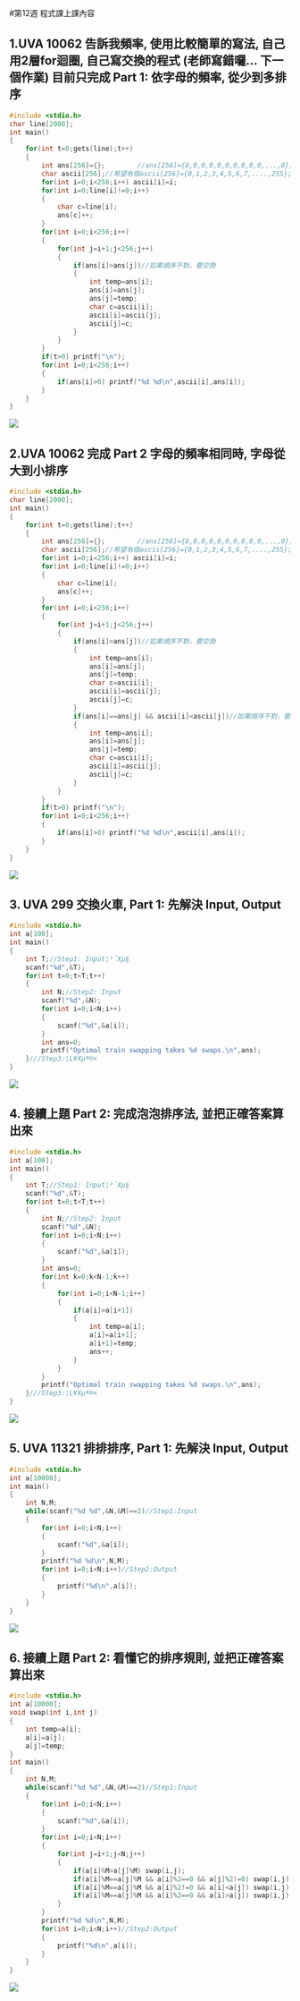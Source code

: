#第12週 程式課上課內容

## 1.UVA 10062 告訴我頻率, 使用比較簡單的寫法, 自己用2層for迴圈, 自己寫交換的程式 (老師寫錯囉... 下一個作業) 目前只完成 Part 1: 依字母的頻率, 從少到多排序

```C
#include <stdio.h>
char line[2000];
int main()
{
	for(int t=0;gets(line);t++)
	{
		int ans[256]={};        //ans[256]={0,0,0,0,0,0,0,0,0,0,...,0};
		char ascii[256];//希望有個ascii[256]={0,1,2,3,4,5,6,7,....,255};
		for(int i=0;i<256;i++) ascii[i]=i;
		for(int i=0;line[i]!=0;i++)
		{
			char c=line[i];
			ans[c]++;
		}
		for(int i=0;i<256;i++)
		{
			for(int j=i+1;j<256;j++)
			{
				if(ans[i]>ans[j])//如果順序不對，要交換
				{
					int temp=ans[i];
					ans[i]=ans[j];
					ans[j]=temp;
					char c=ascii[i];
					ascii[i]=ascii[j];
					ascii[j]=c;
				}
			}
		}
		if(t>0) printf("\n");
		for(int i=0;i<256;i++)
		{
			if(ans[i]>0) printf("%d %d\n",ascii[i],ans[i]);
		}
	}
}
```
![](https://github.com/Primo093021/2020-CCE/blob/gh-pages/week12%20%E6%AD%A3%E8%AA%B2%E5%85%A7%E5%AE%B9/1.png?raw=true)

## 2.UVA 10062 完成 Part 2 字母的頻率相同時, 字母從大到小排序

```C
#include <stdio.h>
char line[2000];
int main()
{
	for(int t=0;gets(line);t++)
	{
		int ans[256]={};        //ans[256]={0,0,0,0,0,0,0,0,0,0,...,0};
		char ascii[256];//希望有個ascii[256]={0,1,2,3,4,5,6,7,....,255};
		for(int i=0;i<256;i++) ascii[i]=i;
		for(int i=0;line[i]!=0;i++)
		{
			char c=line[i];
			ans[c]++;
		}
		for(int i=0;i<256;i++)
		{
			for(int j=i+1;j<256;j++)
			{
				if(ans[i]>ans[j])//如果順序不對，要交換
				{
					int temp=ans[i];
					ans[i]=ans[j];
					ans[j]=temp;
					char c=ascii[i];
					ascii[i]=ascii[j];
					ascii[j]=c;
				}
				if(ans[i]==ans[j] && ascii[i]<ascii[j])//如果順序不對，要交換
				{
					int temp=ans[i];
					ans[i]=ans[j];
					ans[j]=temp;
					char c=ascii[i];
					ascii[i]=ascii[j];
					ascii[j]=c;
				}
			}
		}
		if(t>0) printf("\n");
		for(int i=0;i<256;i++)
		{
			if(ans[i]>0) printf("%d %d\n",ascii[i],ans[i]);
		}
	}
}
```
![](https://github.com/Primo093021/2020-CCE/blob/gh-pages/week12%20%E6%AD%A3%E8%AA%B2%E5%85%A7%E5%AE%B9/2.png?raw=true)

## 3. UVA 299 交換火車, Part 1: 先解決 Input, Output

```C
#include <stdio.h>
int a[100];
int main()
{
	int T;//Step1: Input¦³´Xµ§
	scanf("%d",&T);
	for(int t=0;t<T;t++)
	{
		int N;//Step2: Input
		scanf("%d",&N);
		for(int i=0;i<N;i++)
		{
			scanf("%d",&a[i]);
		}
		int ans=0;
		printf("Optimal train swapping takes %d swaps.\n",ans);
	}///Step3:¦L¥Xµª®×
}
```
![](https://github.com/Primo093021/2020-CCE/blob/gh-pages/week12%20%E6%AD%A3%E8%AA%B2%E5%85%A7%E5%AE%B9/3.png?raw=true)

## 4. 接續上題 Part 2: 完成泡泡排序法, 並把正確答案算出來

```C
#include <stdio.h>
int a[100];
int main()
{
	int T;//Step1: Input¦³´Xµ§
	scanf("%d",&T);
	for(int t=0;t<T;t++)
	{
		int N;//Step2: Input
		scanf("%d",&N);
		for(int i=0;i<N;i++)
		{
			scanf("%d",&a[i]);
		}
		int ans=0;
		for(int k=0;k<N-1;k++)
		{
			for(int i=0;i<N-1;i++)
			{
				if(a[i]>a[i+1])
				{
					int temp=a[i];
					a[i]=a[i+1];
					a[i+1]=temp;
					ans++;
				}
			}
		}
		printf("Optimal train swapping takes %d swaps.\n",ans);
	}///Step3:¦L¥Xµª®×
}
```
![](https://github.com/Primo093021/2020-CCE/blob/gh-pages/week12%20%E6%AD%A3%E8%AA%B2%E5%85%A7%E5%AE%B9/4.png?raw=true)

## 5. UVA 11321 排排排序, Part 1: 先解決 Input, Output

```C
#include <stdio.h>
int a[10000];
int main()
{
	int N,M;
	while(scanf("%d %d",&N,&M)==2)//Step1:Input
	{
		for(int i=0;i<N;i++)
		{
			scanf("%d",&a[i]);
		}
		printf("%d %d\n",N,M);
		for(int i=0;i<N;i++)//Step2:Output
		{
			printf("%d\n",a[i]);
		}
	}
}
```
![](https://github.com/Primo093021/2020-CCE/blob/gh-pages/week12%20%E6%AD%A3%E8%AA%B2%E5%85%A7%E5%AE%B9/5.png?raw=true)

## 6. 接續上題 Part 2: 看懂它的排序規則, 並把正確答案算出來

```C
#include <stdio.h>
int a[10000];
void swap(int i,int j)
{
	int temp=a[i];
	a[i]=a[j];
	a[j]=temp;
}
int main()
{
	int N,M;
	while(scanf("%d %d",&N,&M)==2)//Step1:Input
	{
		for(int i=0;i<N;i++)
		{
			scanf("%d",&a[i]);
		}
		for(int i=0;i<N;i++)
		{
			for(int j=i+1;j<N;j++)
			{
				if(a[i]%M>a[j]%M) swap(i,j);
				if(a[i]%M==a[j]%M && a[i]%2==0 && a[j]%2!=0) swap(i,j);
				if(a[i]%M==a[j]%M && a[i]%2!=0 && a[i]<a[j]) swap(i,j);
				if(a[i]%M==a[j]%M && a[i]%2==0 && a[i]>a[j]) swap(i,j);
			}
		}
		printf("%d %d\n",N,M);
		for(int i=0;i<N;i++)//Step2:Output
		{
			printf("%d\n",a[i]);
		}
	}
}
```
![](https://github.com/Primo093021/2020-CCE/blob/gh-pages/week12%20%E6%AD%A3%E8%AA%B2%E5%85%A7%E5%AE%B9/6.png?raw=true)
